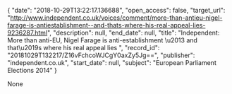 {
  "date": "2018-10-29T13:22:17.136688", 
  "open_access": false, 
  "target_url": "http://www.independent.co.uk/voices/comment/more-than-antieu-nigel-farage-is-antiestablishment--and-thats-where-his-real-appeal-lies-9236287.html", 
  "description": null, 
  "end_date": null, 
  "title": "Independent:  More than anti-EU, Nigel Farage is anti-establishment \u2013 and that\u2019s where his real appeal lies ", 
  "record_id": "20181029T132217/Z16vFchcoWJCgY0axZy5Jg==", 
  "publisher": "independent.co.uk", 
  "start_date": null, 
  "subject": "European Parliament Elections 2014"
}

None